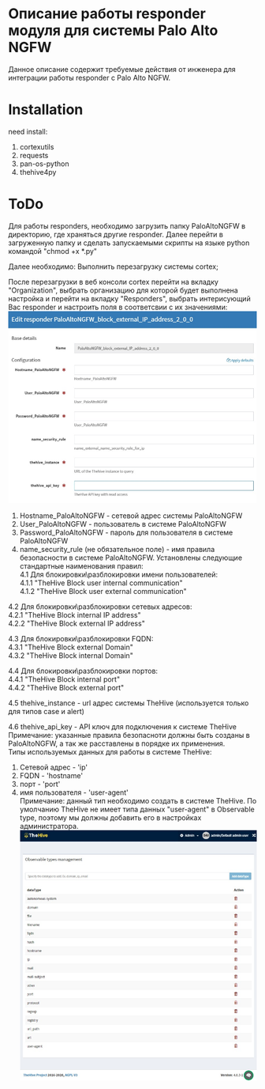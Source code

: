 # Описание работы responder модуля для системы Palo Alto NGFW

Данное описание содержит требуемые действия от инженера для интеграции работы responder с Palo Alto NGFW.

# Installation

need install:
1. cortexutils
2. requests
3. pan-os-python
4. thehive4py
# ToDo

Для работы responders, необходимо загрузить папку PaloAltoNGFW в директорию, где храняться другие responder. Далее перейти в загруженную папку и сделать запускаемыми скрипты на языке python командой "chmod +x *.py"

Далее необходимо:
Выполнить перезагрузку системы cortex;

После перезагрузки в веб консоли cortex перейти на вкладку "Organization", выбрать организацию для которой будет выполнена настройка и перейти на вкладку "Responders", выбрать интерисующий Вас responder и настроить поля в соответсвии с их значениями:
![alt text](Responders.jpg)
1. Hostname_PaloAltoNGFW - сетевой адрес системы PaloAltoNGFW
2. User_PaloAltoNGFW - пользователь в системе PaloAltoNGFW
3. Password_PaloAltoNGFW - пароль для пользователя в системе PaloAltoNGFW
4. name_security_rule (не обязательное поле) - имя правила безопасности в системе PaloAltoNGFW. Установлены следующие стандартные наименования правил:  
4.1 Для блокировки\разблокировки имени пользователей:  
4.1.1 "TheHive Block user internal communication"  
4.1.2 "TheHive Block user external communication"  

4.2 Для блокировки\разблокировки сетевых адресов:  
4.2.1 "TheHive Block internal IP address"  
4.2.2 "TheHive Block external IP address"  

4.3 Для блокировки\разблокировки FQDN:  
4.3.1 "TheHive Block external Domain"  
4.3.2 "TheHive Block internal Domain"  

4.4 Для блокировки\разблокировки портов:  
4.4.1 "TheHive Block internal port"  
4.4.2 "TheHive Block external port"  

4.5 thehive_instance - url адрес системы TheHive (используется только для типов case и alert)

4.6 thehive_api_key - API ключ для подключения к системе TheHive  
Примечание: указанные правила безопасноти должны быть созданы в PaloAltoNGFW, а так же расставлены в порядке их применения.  
Типы используемых данных для работы в системе TheHive:
1. Сетевой адрес - 'ip'
2. FQDN - 'hostname'
3. порт - 'port'
4. имя пользователя - 'user-agent'  
Примечание: данный тип необходимо создать в системе TheHive. По умолчанию TheHive не имеет типа данных "user-agent" в Observable type, поэтому мы должны добавить его в настройках администратора.  
![alt text](AddObservableType.jpg)